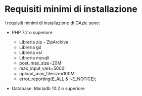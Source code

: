 # Requisiti minimi di installazione

I requisiti minimi di installazione di GAzie sono:

+ PHP 7.2 o superiore
	- Libreria zip  - ZipArchive
    - Libreria gd
    - Libreria xsl
    - Libreria mysqli
    - post_max_size=20M
    - max_input_vars=5000
    - upload_max_filesize=100M
    - error_reporting(E_ALL & ~E_NOTICE);
    


+ Database: Mariadb 10.2 o superiore

